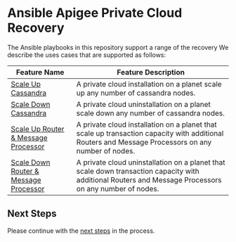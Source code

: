 # Ansible Apigee Private Cloud Recovery
The Ansible playbooks in this repository support a range of the recovery
We describe the uses cases that are supported as follows: 

| Feature Name | Feature Description |
| --- | --- |
| [Scale Up Cassandra](cassandra/installation/README.md#usage-instructions) | A private cloud installation on a planet scale up any number of cassandra nodes. |
| [Scale Down Cassandra](cassandra/uninstallation/README.md#usage-instructions) | A private cloud uninstallation on a planet scale down any number of cassandra nodes. |
| [Scale Up Router & Message Processor](rmp/installation/README.md#usage-instructions) | A private cloud installation on a planet that scale up transaction capacity with additional Routers and Message Processors on any number of nodes. |
| [Scale Down Router & Message Processor](rmp/uninstallation/README.md#usage-instructions) | A private cloud uninstallation on a planet that scale down transaction capacity with additional Routers and Message Processors on any number of nodes. |


## Next Steps

Please continue with the [next steps](../README.md#ansible-apigee-private-cloud-features) in the process.